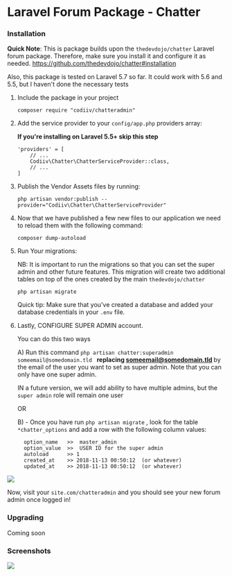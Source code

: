 # Laravel Forum Package - Chatter

### Installation

<strong>Quick Note</strong>: This is package builds upon the ``` thedevdojo/chatter ``` Laravel forum package. Therefore, make sure you install it and configure it as needed. https://github.com/thedevdojo/chatter#installation

Also, this package is tested on Laravel 5.7 so far. It could work with 5.6 and 5.5, but I haven't done the necessary tests


1. Include the package in your project

    ```
    composer require "codiiv/chatteradmin"
    ```

2. Add the service provider to your `config/app.php` providers array:

   **If you're installing on Laravel 5.5+ skip this step**

    ```
    'providers' = [
        // ...
        Codiiv\Chatter\ChatterServiceProvider::class,
        // ...
    ]
    
    ```

3. Publish the Vendor Assets files by running:

    ```
    php artisan vendor:publish --provider="Codiiv\Chatter\ChatterServiceProvider"
    ```

4. Now that we have published a few new files to our application we need to reload them with the following command:

    ```
    composer dump-autoload
    ```

5. Run Your migrations:

    NB: It is important to run the migrations so that you can set the super admin and other future features. This migration will create two additional tables on top of the ones created by the main  `thedevdojo/chatter`

    ```
    php artisan migrate
    ```

    Quick tip: Make sure that you've created a database and added your database credentials in your `.env` file.

6. Lastly, CONFIGURE SUPER ADMIN account.

    You can do this two ways 
    
    A) Run this command `php artisan chatter:superadmin someemail@somedomain.tld `  <strong>replacing someemail@somedomain.tld </strong> by the email of the user you want to set  as super admin. Note that you can only have one super admin. 
    
    IN a future version, we will add ability to have multiple admins, but the `super admin` role will remain one user
    
    OR 
    
    
    B)   - Once you have run ``` php artisan migrate ``` , look for the table  ``` *chatter_options ``` and add a row with the following column values:

    ```
      option_name   >>  master_admin  
      option_value  >>  USER ID for the super admin
      autoload      >> 1
      created_at    >> 2018-11-13 00:50:12  (or whatever)
      updated_at    >> 2018-11-13 00:50:12  (or whatever)

    ```
![](https://raw.githubusercontent.com/codiiv/chatteradmin/master/screenshot2.jpg)


Now, visit your ``` site.com/chatteradmin ``` and you should see your new forum admin once logged in!

### Upgrading

Coming soon

### Screenshots

![](https://raw.githubusercontent.com/codiiv/chatteradmin/master/screenshot1.png)
